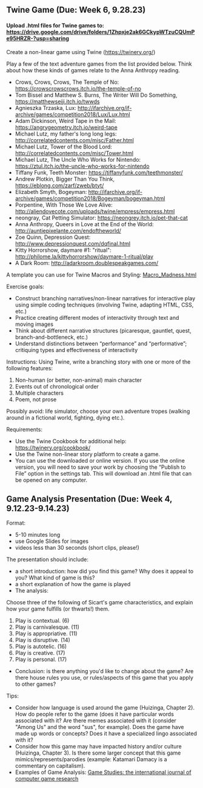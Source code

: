 ## Twine Game (Due: Week 6, 9.28.23)

#### Upload .html files for Twine games to: https://drive.google.com/drive/folders/1Zhpxje2ak6GCkypWTzuCQUmPe95HRZR-?usp=sharing

Create a non-linear game using Twine (https://twinery.org/)

Play a few of the text adventure games from the list provided below. Think about how these kinds of games relate to the Anna Anthropy reading.

* Crows, Crows, Crows, The Temple of No: https://crowscrowscrows.itch.io/the-temple-of-no
* Tom Bissel and Matthew S. Burns, The Writer Will Do Something, https://matthewseiji.itch.io/twwds
* Agnieszka Trzaska, Lux: http://ifarchive.org/if-archive/games/competition2018/Lux/Lux.html
* Adam Dickinson, Weird Tape in the Mail: https://angrygeometry.itch.io/weird-tape
* Michael Lutz, my father's long long legs: http://correlatedcontents.com/misc/Father.html
* Michael Lutz, Tower of the Blood Lord: http://correlatedcontents.com/misc/Tower.html
* Michael Lutz, The Uncle Who Works for Nintendo: https://ztul.itch.io/the-uncle-who-works-for-nintendo
* Tiffany Funk, Teeth Monster: https://tiffanyfunk.com/teethmonster/
* Andrew Plotkin, Bigger Than You Think, https://eblong.com/zarf/zweb/btyt/
* Elizabeth Smyth, Bogeyman: http://ifarchive.org/if-archive/games/competition2018/Bogeyman/bogeyman.html
* Porpentine, With Those We Love Alive: http://aliendovecote.com/uploads/twine/empress/empress.html
* neongray, Cat Petting Simulator: https://neongrey.itch.io/pet-that-cat
* Anna Anthropy, Queers in Love at the End of the World: http://auntiepixelante.com/endoftheworld/
* Zoe Quinn, Depression Quest: http://www.depressionquest.com/dqfinal.html
* Kitty Horrorshow, daymare #1: "ritual": http://philome.la/kittyhorrorshow/daymare-1-ritual/play
* A Dark Room: http://adarkroom.doublespeakgames.com/

A template you can use for Twine Macros and Styling: [Macro_Madness.html](readings/Macro_Madness.html)

Exercise goals:

-	Construct branching narratives/non-linear narratives for interactive play using simple coding techniques (involving Twine, adapting HTML, CSS, etc.)
-	Practice creating different modes of interactivity through text and moving images
-	Think about different narrative structures (picaresque, gauntlet, quest, branch-and-bottleneck, etc.) 
-	Understand distinctions between “performance” and “performative”; critiquing types and effectiveness of interactivity

Instructions:
Using Twine, write a branching story with one or more of the following features:

1. Non-human (or better, non-animal) main character
2. Events out of chronological order
3. Multiple characters
4. Poem, not prose

Possibly avoid: life simulator, choose your own adventure tropes (walking around in a fictional world, fighting, dying etc.).

Requirements:
- Use the Twine Cookbook for additional help: https://twinery.org/cookbook/
- Use the Twine non-linear story platform to create a game.
- You can use the downloaded or online version. If you use the online version, you will need to save your work by choosing the “Publish to File” option in the settings tab. This will download an .html file that can be opened on any computer.

## Game Analysis Presentation (Due: Week 4, 9.12.23-9.14.23)

Format: 
- 5-10 minutes long
- use Google Slides for images
- videos less than 30 seconds (short clips, please!)

The presentation should include:

- a short introduction: how did you find this game? Why does it appeal to you? What kind of game is this?
- a short explanation of how the game is played
- The analysis:

Choose three of the following of Sicart's game characteristics, and explain how your game fulfills (or thwarts!) them. 

1. Play is contextual. (6)
2. Play is carnivalesque. (11)
3. Play is appropriative. (11)
4. Play is disruptive. (14)
5. Play is autotelic. (16)
6. Play is creative. (17)
7. Play is personal. (17)

- Conclusion: is there anything you'd like to change about the game? Are there house rules you use, or rules/aspects of this game that you apply to other games?

Tips:

- Consider how language is used around the game (Huizinga, Chapter 2). How do people refer to the game (does it have particular words associated with it? Are there memes associated with it (consider "Among Us" and the word "sus", for example). Does the game have made up words or concepts? Does it have a specialized lingo associated with it?
- Consider how this game may have impacted history and/or culture (Huizinga, Chapter 3). Is there some larger concept that this game mimics/represents/parodies (example: Katamari Damacy is a commentary on capitalism).
- Examples of Game Analysis: [Game Studies: the international journal of computer game research](https://gamestudies.org/2302)
